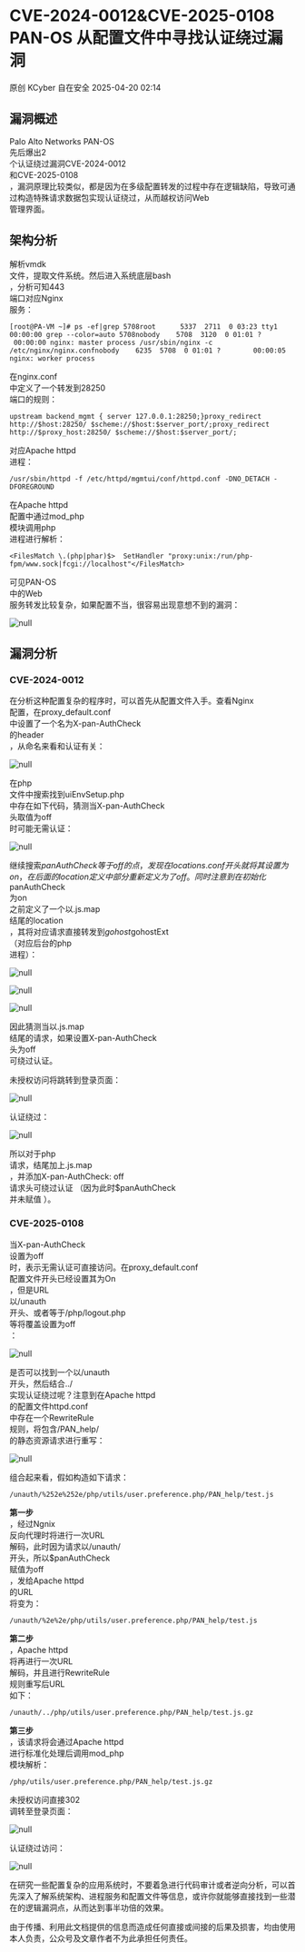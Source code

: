 #  CVE-2024-0012&CVE-2025-0108 PAN-OS 从配置文件中寻找认证绕过漏洞   
原创 KCyber  自在安全   2025-04-20 02:14  
  
## 漏洞概述  
  
Palo Alto Networks PAN-OS  
先后爆出2  
个认证绕过漏洞CVE-2024-0012  
和CVE-2025-0108  
，漏洞原理比较类似，都是因为在多级配置转发的过程中存在逻辑缺陷，导致可通过构造特殊请求数据包实现认证绕过，从而越权访问Web  
管理界面。  
## 架构分析  
  
解析vmdk  
文件，提取文件系统。然后进入系统底层bash  
，分析可知443  
端口对应Nginx  
服务：  
```
[root@PA-VM ~]# ps -ef|grep 5708root      5337  2711  0 03:23 tty1     00:00:00 grep --color=auto 5708nobody    5708  3120  0 01:01 ?        00:00:00 nginx: master process /usr/sbin/nginx -c /etc/nginx/nginx.confnobody    6235  5708  0 01:01 ?        00:00:05 nginx: worker process
```  
  
在nginx.conf  
中定义了一个转发到28250  
端口的规则：  
```
upstream backend_mgmt { server 127.0.0.1:28250;}proxy_redirect http://$host:28250/ $scheme://$host:$server_port/;proxy_redirect http://$proxy_host:28250/ $scheme://$host:$server_port/;
```  
  
对应Apache httpd  
进程：  
```
/usr/sbin/httpd -f /etc/httpd/mgmtui/conf/httpd.conf -DNO_DETACH -DFOREGROUND
```  
  
在Apache httpd  
配置中通过mod_php  
模块调用php  
进程进行解析：  
```
<FilesMatch \.(php|phar)$>  SetHandler "proxy:unix:/run/php-fpm/www.sock|fcgi://localhost"</FilesMatch>
```  
  
可见PAN-OS  
中的Web  
服务转发比较复杂，如果配置不当，很容易出现意想不到的漏洞：  
  
![](https://mmbiz.qpic.cn/sz_mmbiz_png/9UsWg6ibZLAweahwSPNYmvU5bL3LvHoCSEvCtT7F63aZVpJ0pXVtmpNhnq0zjicz54DUvgcTJE1OWuqg419phVibg/640?wx_fmt=png&from=appmsg "null")  
  
## 漏洞分析  
### CVE-2024-0012  
  
在分析这种配置复杂的程序时，可以首先从配置文件入手。查看Nginx  
配置，在proxy_default.conf  
中设置了一个名为X-pan-AuthCheck  
的header  
，从命名来看和认证有关：  
  
![](https://mmbiz.qpic.cn/sz_mmbiz_png/9UsWg6ibZLAweahwSPNYmvU5bL3LvHoCSfP3gH45U7aOTFfJJ4cnWNj4CgVl2ib13njgbtqzSu5gicicic8Dxg87Xzg/640?wx_fmt=png&from=appmsg "null")  
  
  
在php  
文件中搜索找到uiEnvSetup.php  
中存在如下代码，猜测当X-pan-AuthCheck  
头取值为off  
时可能无需认证：  
  
![](https://mmbiz.qpic.cn/sz_mmbiz_png/9UsWg6ibZLAweahwSPNYmvU5bL3LvHoCSJwvcAicdds1ewO5M3ChyJpKNVRKaIaibHd14F0kQPETLH6G3w4wayCTw/640?wx_fmt=png&from=appmsg "null")  
  
  
继续搜索$panAuthCheck  
等于off  
的点，发现在locations.conf  
开头就将其设置为on  
，在后面的location  
定义中部分重新定义为了off  
。同时注意到在初始化$panAuthCheck  
为on  
之前定义了一个以.js.map  
结尾的location  
，其将对应请求直接转发到$gohost$gohostExt  
（对应后台的php  
进程）：  
  
![](https://mmbiz.qpic.cn/sz_mmbiz_png/9UsWg6ibZLAweahwSPNYmvU5bL3LvHoCSwWgTT1pbO14ialWzlFJkakI5rO8SesXlic9VYxsg3e0e0Jbdzsm5icP1Q/640?wx_fmt=png&from=appmsg "null")  
  
  
![](https://mmbiz.qpic.cn/sz_mmbiz_png/9UsWg6ibZLAweahwSPNYmvU5bL3LvHoCSxJz7WssO1zfXOK2D6p8ATMOgoNdMpsHxoyKibsI6QaEu67xNR4J9tmg/640?wx_fmt=png&from=appmsg "null")  
  
  
![](https://mmbiz.qpic.cn/sz_mmbiz_png/9UsWg6ibZLAweahwSPNYmvU5bL3LvHoCS2rENK0cGAiaFK5rCsdmePRzrZVsVicLo4Sk8SfUia2w9XeUKjkRt6AxYQ/640?wx_fmt=png&from=appmsg "null")  
  
  
因此猜测当以.js.map  
结尾的请求，如果设置X-pan-AuthCheck  
头为off  
可绕过认证。  
  
未授权访问将跳转到登录页面：  
  
![](https://mmbiz.qpic.cn/sz_mmbiz_png/9UsWg6ibZLAweahwSPNYmvU5bL3LvHoCS7W9aSk7enZjt9nuyIiaWCXG7ZYh6v2z79bRgPmEnIGfSbWaicOkvCVTA/640?wx_fmt=png&from=appmsg "null")  
  
  
认证绕过：  
  
![](https://mmbiz.qpic.cn/sz_mmbiz_png/9UsWg6ibZLAweahwSPNYmvU5bL3LvHoCSsmu9t7FVz6QmEsaQDWvXDkkeiaHSsUxbe4swa7XOAo3JHxxG3jLo8icw/640?wx_fmt=png&from=appmsg "null")  
  
  
所以对于php  
请求，结尾加上.js.map  
，并添加X-pan-AuthCheck: off  
请求头可绕过认证 （因为此时$panAuthCheck  
并未赋值 ）。  
### CVE-2025-0108  
  
当X-pan-AuthCheck  
设置为off  
时，表示无需认证可直接访问。在proxy_default.conf  
配置文件开头已经设置其为On  
，但是URL  
以/unauth  
开头、或者等于/php/logout.php  
等将覆盖设置为off  
：  
  
![](https://mmbiz.qpic.cn/sz_mmbiz_png/9UsWg6ibZLAweahwSPNYmvU5bL3LvHoCSmiadBVYHyeNP0IpnsUIicvRHqIOBzfcueKLRibOCuG80H8EDn2OG65ibLw/640?wx_fmt=png&from=appmsg "null")  
  
  
是否可以找到一个以/unauth  
开头，然后结合../  
实现认证绕过呢？注意到在Apache httpd  
的配置文件httpd.conf  
中存在一个RewriteRule  
规则，将包含/PAN_help/  
的静态资源请求进行重写：  
  
![](https://mmbiz.qpic.cn/sz_mmbiz_png/9UsWg6ibZLAweahwSPNYmvU5bL3LvHoCStgEFJGCCblBR2rSBPmicfz2nEVIvZHJ1VXH6GzFEaJ5I286ibiaRqrJDA/640?wx_fmt=png&from=appmsg "null")  
  
  
组合起来看，假如构造如下请求：  
```
/unauth/%252e%252e/php/utils/user.preference.php/PAN_help/test.js
```  
  
**第一步**  
，经过Ngnix  
反向代理时将进行一次URL  
解码，此时因为请求以/unauth/  
开头，所以$panAuthCheck  
赋值为off  
，发给Apache httpd  
的URL  
将变为：  
```
/unauth/%2e%2e/php/utils/user.preference.php/PAN_help/test.js
```  
  
**第二步**  
，Apache httpd  
将再进行一次URL  
解码，并且进行RewriteRule  
规则重写后URL  
如下：  
```
/unauth/../php/utils/user.preference.php/PAN_help/test.js.gz
```  
  
**第三步**  
，该请求将会通过Apache httpd  
进行标准化处理后调用mod_php  
模块解析：  
```
/php/utils/user.preference.php/PAN_help/test.js.gz
```  
  
未授权访问直接302  
调转至登录页面：  
  
![](https://mmbiz.qpic.cn/sz_mmbiz_png/9UsWg6ibZLAweahwSPNYmvU5bL3LvHoCS5hia8DibpP7zibGfTicbhpC4M9IyxknaaqyzV4ab2YuxAyMibqT8P7BVQvQ/640?wx_fmt=png&from=appmsg "null")  
  
  
认证绕过访问：  
  
![](https://mmbiz.qpic.cn/sz_mmbiz_png/9UsWg6ibZLAweahwSPNYmvU5bL3LvHoCSYWic3VicVdB02lDjC26NDD5qdiaWxa0vMYia5jwgEHGB1eNqAsFibibvPOsw/640?wx_fmt=png&from=appmsg "null")  
  
  
在研究一些配置复杂的应用系统时，不要着急进行代码审计或者逆向分析，可以首先深入了解系统架构、进程服务和配置文件等信息，或许你就能够直接找到一些潜在的逻辑漏洞点，从而达到事半功倍的效果。  
  
  
  
由于传播、利用此文档提供的信息而造成任何直接或间接的后果及损害，均由使用本人负责，公众号及文章作者不为此承担任何责任。  
  
  
